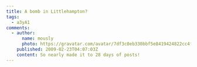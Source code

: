 ```yaml
---
title: A bomb in Littlehampton?
tags:
  - a3yA1
comments:
  - author:
      name: mously
      photo: https://gravatar.com/avatar/7df3c0eb330bbf5e8419424822cc4fa9
    published: 2009-02-23T04:07:03Z
    content: So nearly made it to 28 days of posts!
---
```

